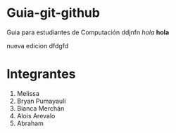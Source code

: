 # Guia-git-github
Guia para estudiantes de Computación 
ddjnfn
*hola*
**hola**

nueva edicion
dfdgfd

# Integrantes
1. Melissa 
2. Bryan Pumayauli
3. Bianca Merchán
4. Alois Arevalo 
5. Abraham
